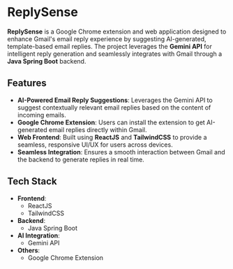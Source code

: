 # ReplySense

**ReplySense** is a Google Chrome extension and web application designed to enhance Gmail's email reply experience by suggesting AI-generated, template-based email replies. The project leverages the **Gemini API** for intelligent reply generation and seamlessly integrates with Gmail through a **Java Spring Boot** backend.

## Features

- **AI-Powered Email Reply Suggestions**: Leverages the Gemini API to suggest contextually relevant email replies based on the content of incoming emails.
- **Google Chrome Extension**: Users can install the extension to get AI-generated email replies directly within Gmail.
- **Web Frontend**: Built using **ReactJS** and **TailwindCSS** to provide a seamless, responsive UI/UX for users across devices.
- **Seamless Integration**: Ensures a smooth interaction between Gmail and the backend to generate replies in real time.

## Tech Stack

- **Frontend**:
  - ReactJS
  - TailwindCSS
- **Backend**:
  - Java Spring Boot
- **AI Integration**:
  - Gemini API
- **Others**:
  - Google Chrome Extension
